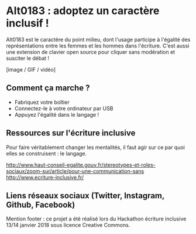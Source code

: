 # Alt0183 : adoptez un caractère inclusif !

Alt0183 est le caractère du point milieu, dont l'usage participe à l'égalité des représentations entre les femmes et les hommes dans l'écriture. C'est aussi une extension de clavier open source pour cliquer sans modération et susciter le débat !

[image / GIF / vidéo]

## Comment ça marche ?
- Fabriquez votre boîtier
- Connectez-le à votre ordinateur par USB 
- Appuyez l'égalité dans le langage !

## Ressources sur l'écriture inclusive

Pour faire véritablement changer les mentalités, il faut agir sur ce par quoi elles se construisent : le langage.

http://www.haut-conseil-egalite.gouv.fr/stereotypes-et-roles-sociaux/zoom-sur/article/pour-une-communication-sans
http://www.ecriture-inclusive.fr/

## Liens réseaux sociaux (Twitter, Instagram, Github, Facebook)

Mention footer : ce projet a été réalisé lors du Hackathon écriture inclusive 13/14 janvier 2018 sous licence Creative Commons.

